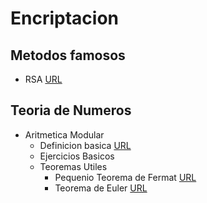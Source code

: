 # Encriptacion



## Metodos famosos 

- RSA [URL](https://es.wikipedia.org/wiki/RSA)

## Teoria de Numeros

- Aritmetica Modular
    - Definicion basica [URL](https://es.wikipedia.org/wiki/Aritm%C3%A9tica_modular)
    - Ejercicios Basicos
    - Teoremas Utiles
        - Pequenio Teorema de Fermat [URL](https://es.wikipedia.org/wiki/Peque%C3%B1o_teorema_de_Fermat)
        - Teorema de Euler [URL](https://es.wikipedia.org/wiki/Teorema_de_Euler)
